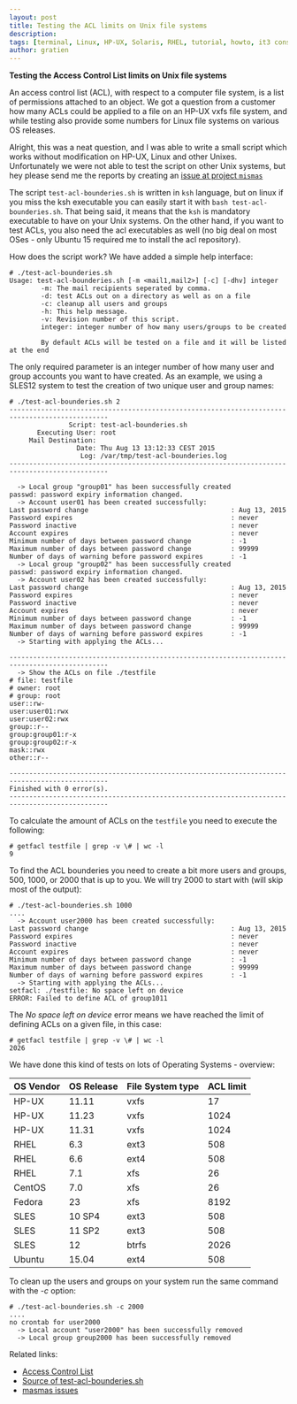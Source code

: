 ```yaml
---
layout: post
title: Testing the ACL limits on Unix file systems
description:
tags: [terminal, Linux, HP-UX, Solaris, RHEL, tutorial, howto, it3 consultants]
author: gratien
---
```


<strong>Testing the Access Control List limits on Unix file systems</strong>

An access control list (ACL), with respect to a computer file system, is a list of permissions attached to an object.
We got a question from a customer how many ACLs could be applied to a file on an HP-UX vxfs file system, and while testing also provide some numbers for Linux file systems on various OS releases.

Alright, this was a neat question, and I was able to write a small script which works without modification on HP-UX, Linux and other Unixes.
Unfortunately we were not able to test the script on other Unix systems, but hey please send me the reports by creating an [issue at project `mismas`](https://github.com/gdha/mismas/issues)

The script `test-acl-bounderies.sh` is written in `ksh` language, but on linux if you miss the ksh executable you can easily start it with `bash test-acl-bounderies.sh`. 
That being said, it means that the `ksh` is mandatory executable to have on your Unix systems.
On the other hand, if you want to test ACLs, you also need the acl executables as well (no big deal on most OSes - only Ubuntu 15 required me to install the acl repository).

How does the script work? We have added a simple help interface:

    # ./test-acl-bounderies.sh
    Usage: test-acl-bounderies.sh [-m <mail1,mail2>] [-c] [-dhv] integer
            -m: The mail recipients seperated by comma.
            -d: test ACLs out on a directory as well as on a file
            -c: cleanup all users and groups
            -h: This help message.
            -v: Revision number of this script.
            integer: integer number of how many users/groups to be created
            
            By default ACLs will be tested on a file and it will be listed at the end
    

The only required parameter is an integer number of how many user and group accounts you want to have created. As an example, we using a SLES12 system to test the creation of two unique user and group names:

    # ./test-acl-bounderies.sh 2
    -----------------------------------------------------------------------------------------------
                   Script: test-acl-bounderies.sh
           Executing User: root
         Mail Destination:
                     Date: Thu Aug 13 13:12:33 CEST 2015
                      Log: /var/tmp/test-acl-bounderies.log
    -----------------------------------------------------------------------------------------------
    
      -> Local group "group01" has been successfully created
    passwd: password expiry information changed.
      -> Account user01 has been created successfully:
    Last password change                                    : Aug 13, 2015
    Password expires                                        : never
    Password inactive                                       : never
    Account expires                                         : never
    Minimum number of days between password change          : -1
    Maximum number of days between password change          : 99999
    Number of days of warning before password expires       : -1
      -> Local group "group02" has been successfully created
    passwd: password expiry information changed.
      -> Account user02 has been created successfully:
    Last password change                                    : Aug 13, 2015
    Password expires                                        : never
    Password inactive                                       : never
    Account expires                                         : never
    Minimum number of days between password change          : -1
    Maximum number of days between password change          : 99999
    Number of days of warning before password expires       : -1
      -> Starting with applying the ACLs...
    
    -----------------------------------------------------------------------------------------------
      -> Show the ACLs on file ./testfile
    # file: testfile
    # owner: root
    # group: root
    user::rw-
    user:user01:rwx
    user:user02:rwx
    group::r--
    group:group01:r-x
    group:group02:r-x
    mask::rwx
    other::r--
    
    -----------------------------------------------------------------------------------------------
    Finished with 0 error(s).
    -----------------------------------------------------------------------------------------------
    
To calculate the amount of ACLs on the `testfile` you need to execute the following:

    # getfacl testfile | grep -v \# | wc -l
    9
    
To find the ACL bounderies you need to create a bit more users and groups, 500, 1000, or 2000 that is up to you. We will try 2000 to start with (will skip most of the output):

    # ./test-acl-bounderies.sh 1000
    ....
      -> Account user2000 has been created successfully:
    Last password change                                    : Aug 13, 2015
    Password expires                                        : never
    Password inactive                                       : never
    Account expires                                         : never
    Minimum number of days between password change          : -1
    Maximum number of days between password change          : 99999
    Number of days of warning before password expires       : -1
      -> Starting with applying the ACLs...
    setfacl: ./testfile: No space left on device
    ERROR: Failed to define ACL of group1011
    
The *No space left on device* error means we have reached the limit of defining ACLs on a given file, in this case:

    # getfacl testfile | grep -v \# | wc -l
    2026
    
We have done this kind of tests on lots of Operating Systems - overview:

| OS Vendor      | OS Release    | File System type   | ACL limit
|----------------|---------------|--------------------|----------
| HP-UX          | 11.11         | vxfs               | 17
| HP-UX          | 11.23         | vxfs               | 1024
| HP-UX          | 11.31         | vxfs               | 1024
| RHEL           | 6.3           | ext3               | 508
| RHEL           | 6.6           | ext4               | 508
| RHEL           | 7.1           | xfs                | 26
| CentOS         | 7.0           | xfs                | 26
| Fedora         | 23            | xfs                | 8192
| SLES           | 10 SP4        | ext3               | 508
| SLES           | 11 SP2        | ext3               | 508
| SLES           | 12            | btrfs              | 2026
| Ubuntu         | 15.04         | ext4               | 508




To clean up the users and groups on your system run the same command with the *-c* option:

    # ./test-acl-bounderies.sh -c 2000
    ....
    no crontab for user2000
      -> Local account "user2000" has been successfully removed
      -> Local group group2000 has been successfully removed
    


Related links:

* [Access Control List](https://en.wikipedia.org/wiki/Access_control_list)
* [Source of test-acl-bounderies.sh](https://github.com/gdha/mismas/blob/master/test-acl-bounderies.sh)
* [masmas issues](https://github.com/gdha/mismas/issues)

